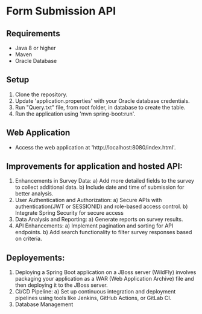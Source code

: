 # Form Submission API

## Requirements
- Java 8 or higher
- Maven
- Oracle Database

## Setup
1. Clone the repository.
2. Update 'application.properties' with your Oracle database credentials.
3. Run "Query.txt" file, from root folder, in database to create the table.
4. Run the application using 'mvn spring-boot:run'.


## Web Application
- Access the web application at 'http://localhost:8080/index.html'.

## Improvements for application and hosted API:
1. Enhancements in Survey Data:
	a) Add more detailed fields to the survey to collect additional data.
	b) Include date and time of submission for better analysis.
2. User Authentication and Authorization:
	a) Secure APIs with authentication(JWT or SESSIONID) and role-based access control.
	b) Integrate Spring Security for secure access
3. Data Analysis and Reporting:
	a) Generate reports on survey results.
4. API Enhancements:
	a) Implement pagination and sorting for API endpoints.
	b) Add search functionality to filter survey responses based on criteria.
	
## Deployements:
1. Deploying a Spring Boot application on a JBoss server (WildFly) involves packaging your application as a WAR (Web Application Archive) file and then deploying it to the JBoss server.
2. CI/CD Pipeline:
	a) Set up continuous integration and deployment pipelines using tools like Jenkins, GitHub Actions, or GitLab CI.
3. Database Management

